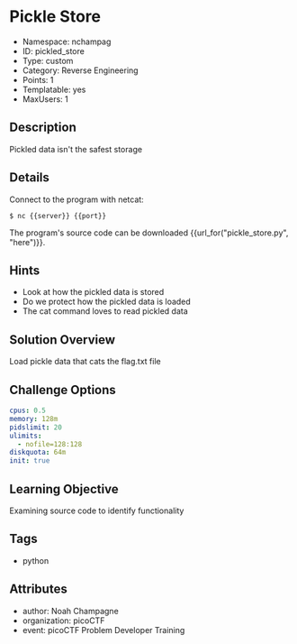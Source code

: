 # Pickle Store

- Namespace: nchampag
- ID: pickled_store
- Type: custom
- Category: Reverse Engineering
- Points: 1
- Templatable: yes
- MaxUsers: 1

## Description

Pickled data isn't the safest storage

## Details

Connect to the program with netcat:

`$ nc {{server}} {{port}}`

The program's source code can be downloaded {{url_for("pickle_store.py", "here")}}.

## Hints

- Look at how the pickled data is stored
- Do we protect how the pickled data is loaded
- The cat command loves to read pickled data

## Solution Overview

Load pickle data that cats the flag.txt file

## Challenge Options

```yaml
cpus: 0.5
memory: 128m
pidslimit: 20
ulimits:
  - nofile=128:128
diskquota: 64m
init: true
```

## Learning Objective

Examining source code to identify functionality

## Tags

- python

## Attributes

- author: Noah Champagne
- organization: picoCTF
- event: picoCTF Problem Developer Training
